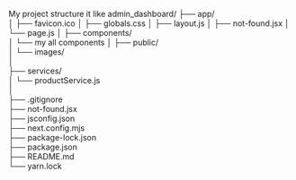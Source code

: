 My project structure it like 
admin_dashboard/
├── app/                 
│   ├── favicon.ico
│   ├── globals.css
│   ├── layout.js
│   ├── not-found.jsx
│   └── page.js
│
├── components/             
│   └── my all components
│
├── public/                 
│   └── images/   
│     
├── services/              
│   └── productService.js   
│   
├── .gitignore             
├── not-found.jsx           
├── jsconfig.json              
├── next.config.mjs           
├── package-lock.json             
├── package.json             
├── README.md             
└── yarn.lock       